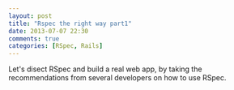 ```yaml
---
layout: post
title: "Rspec the right way part1"
date: 2013-07-07 22:30
comments: true
categories: [RSpec, Rails]
---
```

Let's disect RSpec and build a real web app, by taking the recommendations from several developers on how to use RSpec.
